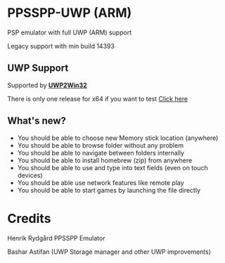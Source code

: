 # PPSSPP-UWP (ARM)
PSP emulator with full UWP (ARM) support

Legacy support with min build 14393


## UWP Support
Supported by **[UWP2Win32](https://github.com/basharast/UWP2Win32)**

There is only one release for x64 if you want to test [Click here](https://github.com/basharast/PPSSPP-UWP-ARM/releases/tag/1.14.4)


## What's new?

- You should be able to choose new Memory stick location (anywhere)
- You should be able to browse folder without any problem
- You should be able to navigate between folders internally
- You should be able to install homebrew (zip) from anywhere
- You should be able to use and type into text fields (even on touch devices)
- You should be able use network features like remote play
- You should be able to start games by launching the file directly


# Credits

Henrik Rydgård PPSSPP Emulator

Bashar Astifan (UWP Storage manager and other UWP improvements)
